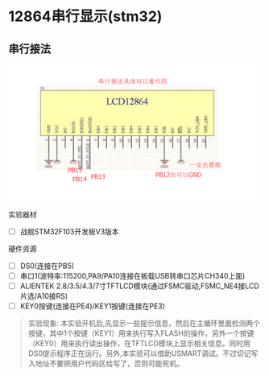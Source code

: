 # 12864串行显示(stm32)



##  串行接法

<img src="reference/串行接法.png" style="zoom:60%;" />

实验器材

* [ ] 战舰STM32F103开发板V3版本

硬件资源

* [ ] DS0(连接在PB5)
* [ ] 串口1(波特率:115200,PA9/PA10连接在板载USB转串口芯片CH340上面)
* [ ] ALIENTEK 2.8/3.5/4.3/7寸TFTLCD模块(通过FSMC驱动,FSMC_NE4接LCD片选/A10接RS)
* [ ] KEY0按键(连接在PE4)/KEY1按键(连接在PE3) 

> 实验现象:
> 本实验开机后,先显示一些提示信息，然后在主循环里面检测两个按键，其中1个按键（KEY1）用来执行写入FLASH的操作，另外一个按键（KEY0）用来执行读出操作，在TFTLCD模块上显示相关信息。同时用DS0提示程序正在运行。另外,本实验可以借助USMART调试。不过切记写入地址不要把用户代码区给写了，否则可能死机。
